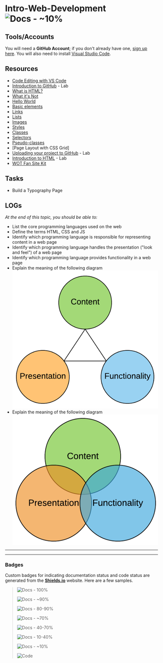 # Intro-Web-Development ![Docs - ~10%](https://img.shields.io/badge/Documentation%20Status-~10%25%20Minimal%20Outline-lightgrey?logo=Read%20the%20Docs)

## Tools/Accounts

You will need a **GitHub Account**; if you don't already have one, [sign up here](https://github.com/join?source=header-home). You will also need to install [Visual Studio Code](https://code.visualstudio.com/).

## Resources

- [Code Editing with VS Code](https://code.visualstudio.com/docs/introvideos/codeediting)
- [Introduction to GitHub](https://lab.github.com/githubtraining/introduction-to-github) - Lab
- [What is HTML?](https://www.html-5-tutorial.com/about-html.htm)
- [What it's Not](https://www.html-5-tutorial.com/what-its-not.htm)
- [Hello World](https://www.learn-html.org/en/Hello%2C_World%21)
- [Basic elements](https://www.learn-html.org/en/Basic_Elements)
- [Links](https://www.learn-html.org/en/Links)
- [Lists](https://www.learn-html.org/en/Lists)
- [Images](https://www.learn-html.org/en/Images)
- [Styles](https://www.learn-html.org/en/Styles)
- [Classes](https://www.learn-html.org/en/Classes)
- [Selectors](https://www.learn-html.org/en/Selectors)
- [Pseudo-classes](https://www.learn-html.org/en/Pseudo-classes)
- [Page Layout with CSS Grid]
- [Uploading your project to GitHub](https://lab.github.com/githubtraining/uploading-your-project-to-github) - Lab
- [Introduction to HTML](https://lab.github.com/githubtraining/introduction-to-html) - Lab
- [WOT Fan Site Kit](https://console.worldoftanks.com/en/content/docs/world-of-tanks-fankit/)

## Tasks

- Build a Typography Page

## LOGs

*At the end of this topic, you should be able to:*

- List the core programming languages used on the web
- Define the terms HTML, CSS and JS
- Identify which programming language is responsible for representing content in a web page
- Identify which programming language handles the presentation ("look and feel") of a web page
- Identify which programming language provides functionality in a web page
- Explain the meaning of the following diagram
  ![Balanced Design](./Balance.png)
- Explain the meaning of the following diagram
  ![Overlapped Design](./Overlap.png)

----

----

### Badges

Custom badges for indicating documentation status and code status are generated from the [**Shields.io**](https://Shields.io) website. Here are a few samples.

> ![Docs - 100%](https://img.shields.io/badge/Documentation%20Status-100%25%20Complete-brightgreen?logo=Read%20the%20Docs)
>
> ![Docs - ~90%](https://img.shields.io/badge/Documentation%20Status-~90%25%20Mostly%20Complete-blue?logo=Read%20the%20Docs)
>
> ![Docs - 80-90%](https://img.shields.io/badge/Documentation%20Status-~80--90%25-green?logo=Read%20the%20Docs)
>
> ![Docs - ~70%](https://img.shields.io/badge/Documentation%20Status-~70%25%20+%20Usable-yellow?logo=Read%20the%20Docs)
>
> ![Docs - 40-70%](https://img.shields.io/badge/Documentation%20Status-40--70%25%20Incomplete/Draft-orange?logo=Read%20the%20Docs)
>
> ![Docs - 10-40%](https://img.shields.io/badge/Documentation%20Status-10--40%25%20Rough%20Outline-red?logo=Read%20the%20Docs)
>
> ![Docs - ~10%](https://img.shields.io/badge/Documentation%20Status-~10%25%20Minimal%20Outline-lightgrey?logo=Read%20the%20Docs)
>
> ![Code](https://img.shields.io/badge/Code%20Status-Demo%20|%20Practice-blueviolet?logo=Visual%20Studio%20Code&labelColor=indigo)
